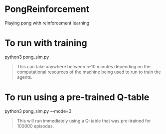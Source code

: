 # PongReinforcement
Playing pong with reinforcement learning

# To run with training
python3 pong_sim.py
>This can take anywhere between 5-10 minutes depending on the computational resources of the machine being used to run to train the agents.

# To run using a pre-trained Q-table
python3 pong_sim.py --mode=3
>This will run immediately using a Q-table that was pre-trained for 100000 episodes.